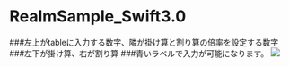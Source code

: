 # RealmSample_Swift3.0


###左上がtableに入力する数字、隣が掛け算と割り算の倍率を設定する数字
###左下が掛け算、右が割り算
###青いラベルで入力が可能になります。
![](https://github.com/daisukenagata/RealmSample_Swift3.0/blob/master/realmTableview.gif?raw=true)
